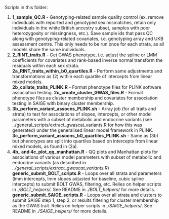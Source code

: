 Scripts in this folder:

1. **1_sample_QC.R** - Genotyping-related sample quality control (ex. remove individuals with reported and genotyped sex mismatches, retain only individuals in the white British ancestry subset, samples with poor heterozygosity or missingness, etc.). Save sample ids that pass QC along with genotyping-related covariates, i.e. genotyping array and UKB assessment centre. This only needs to be run once for each strata, as all models share the same individuals.
2. **2_RINT_traits.R** - Get GWAS phenotype, i.e. adjust the spline or LMM coefficients for covariates and rank-based inverse normal transform the residuals within each sex strata.\
**2a_RINT_traits_within_b0_quartiles.R** - Perform same adjustments and transformations as (2) within each quartile of intercepts from linear mixed models.\
**2b_collate_traits_PLINK.R** - Format phenotype files for PLINK software association testing.
**2c_create_cluster_GWAS_files.R** - Format phenotype files as cluster membership and covariates for association testing in SAIGE with binary cluster membership.
3. **3b_perform_variant_assocns_PLINK.sh** - Array job (for all traits and strata) to test for associations of slopes, intercepts, or other model parameters with a subset of metabolic and endocrine variants (see ../general_scripts/extract_gwascat_variants.R for how this was generated) under the generalised linear model framework in PLINK. \
**3c_perform_variant_assocns_b0_quartiles_PLINK.sh** - Same as (3b) but phenotypes are split into quartiles based on intercepts from linear mixed models, as found in (2a). 
4. **4b_ and 4c_plot_qq_manhattan.R** - QQ plots and Manhattan plots for associations of various model parameters with subset of metabolic and endocrine variants (as described in *../general_scripts/extract_gwascat_variants.R*) \
**generic_submit_BOLT_scripts.R** - Loops over all strata and parameters (lmm intercepts, lmm slopes adjusted for baseline, cubic spline intercepts) to submit BOLT GWAS, filtering, etc. Relies on helper scripts in *./BOLT_helpers/*. See README in *./BOLT_helpers/* for more details. \
**generic_submit_SAIGE_scripts.R** - Loops over all strata and clusters to submit SAIGE step 1, step 2, or results filtering for cluster membership as the GWAS trait. Relies on helper scripts in *./SAIGE_helpers/*. See README in *./SAIGE_helpers/* for more details.
